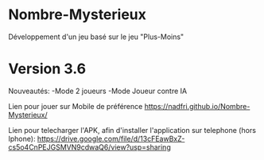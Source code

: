 # Nombre-Mysterieux
Développement d'un jeu basé sur le jeu "Plus-Moins"

# Version 3.6
Nouveautés:
-Mode 2 joueurs
-Mode Joueur contre IA

Lien pour jouer sur Mobile de préférence
https://nadfri.github.io/Nombre-Mysterieux/

Lien pour telecharger l'APK, afin d'installer l'application sur telephone (hors Iphone):
https://drive.google.com/file/d/13cFEawBxZ-cs5o4CnPEJGSMVN9cdwaQ6/view?usp=sharing
